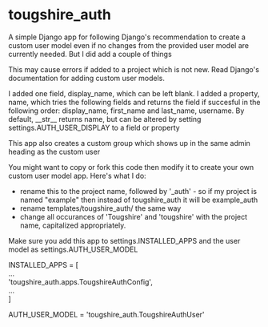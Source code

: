 # tougshire_auth

A simple Django app for following Django's recommendation to create a custom user model even if no changes from the provided user model are currently needed.  But I did add a couple of things

This may cause errors if added to a project which is not new.  Read Django's documentation for adding custom user models.

I added one field, display\_name, which can be left blank.  I added a property, name, which tries the following fields and returns the field if succesful in the following order: display\_name, first\_name and last\_name, username.  By default, \_\_str\_\_ returns name, but can be altered by setting settings.AUTH\_USER\_DISPLAY to a field or property

This app also creates a custom group which shows up in the same admin heading as the custom user

You might want to copy or fork this code then modify it to create your own custom user model app.  Here's what I do:

* rename this to the project name, followed by '\_auth' - so if my project is named "example" then instead of tougs<wbr>hire_auth it will be example_auth
* rename templates/toug<wbr>shire\_auth/ the same way
* change all occurances of 'Toug<wbr>shire' and 'toug<wbr>shire' with the project name, capitalized appropriately.


Make sure you add this app to settings.INSTALLED\_APPS and the user model as settings.AUTH\_USER\_MODEL

INSTALLED\_APPS = \[\
... \
'tougshire\_auth.apps.TougshireAuthConfig',\
... \
\]

AUTH\_USER\_MODEL = 'tougshire\_auth.TougshireAuthUser'

